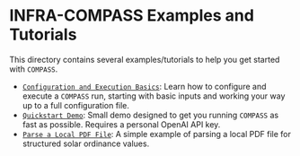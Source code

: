 # INFRA-COMPASS Examples and Tutorials

This directory contains several examples/tutorials to help you get started with ``COMPASS``.

- [`Configuration and Execution Basics`](./execution_basics): Learn how to configure and execute
  a ``COMPASS`` run, starting with basic inputs and working your way up to a full configuration file.
- [`Quickstart Demo`](./openai_solar_demo): Small demo designed to get you running ``COMPASS``
  as fast as possible. Requires a personal OpenAI API key.
- [`Parse a Local PDF File`](./parse_existing_docs): A simple example of parsing a local PDF
  file for structured solar ordinance values.
